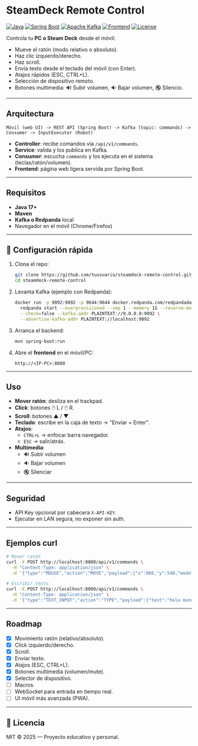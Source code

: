 # SteamDeck Remote Control

[![Java](https://img.shields.io/badge/Java-17-red?logo=openjdk)]()
[![Spring Boot](https://img.shields.io/badge/Spring%20Boot-3.5-green?logo=springboot)]()
[![Apache Kafka](https://img.shields.io/badge/Kafka-3.7-black?logo=apachekafka)]()
[![Frontend](https://img.shields.io/badge/Frontend-HTML%2FCSS%2FJS-blue?logo=javascript)]()
[![License](https://img.shields.io/badge/license-MIT-lightgrey.svg)]()

Controla tu **PC o Steam Deck** desde el móvil:
- Mueve el ratón (modo relativo o absoluto).
- Haz clic izquierdo/derecho.
- Haz scroll.
- Envía texto desde el teclado del móvil (con Enter).
- Atajos rápidos (ESC, CTRL+L).
- Selección de dispositivo remoto.
- Botones multimedia: 🔊 Subir volumen, 🔉 Bajar volumen, 🔇 Silencio.

---

## Arquitectura

```
Móvil (web UI) -> REST API (Spring Boot) -> Kafka (topic: commands) -> Consumer -> InputExecutor (Robot)
```

- **Controller**: recibe comandos vía `/api/v1/commands`.
- **Service**: valida y los publica en Kafka.
- **Consumer**: escucha `commands` y los ejecuta en el sistema (teclas/ratón/volumen).
- **Frontend**: página web ligera servida por Spring Boot.

---

## Requisitos

- **Java 17+**
- **Maven**
- **Kafka o Redpanda** local
- Navegador en el móvil (Chrome/Firefox)

---

## 🔧 Configuración rápida

1. Clona el repo:
   ```bash
   git clone https://github.com/tuusuario/steamdeck-remote-control.git
   cd steamdeck-remote-control
   ```

2. Levanta Kafka (ejemplo con Redpanda):
   ```bash
   docker run -p 9092:9092 -p 9644:9644 docker.redpanda.com/redpandadata/redpanda:latest \
     redpanda start --overprovisioned --smp 1 --memory 1G --reserve-memory 0M --node-id 0 \
     --check=false --kafka-addr PLAINTEXT://0.0.0.0:9092 \
     --advertise-kafka-addr PLAINTEXT://localhost:9092
   ```

3. Arranca el backend:
   ```bash
   mvn spring-boot:run
   ```

4. Abre el **frontend** en el móvil/PC:
   ```
   http://<IP-PC>:8080
   ```

---

## Uso

- **Mover ratón**: desliza en el trackpad.
- **Click**: botones 🖱️ L / 🖱️ R.
- **Scroll**: botones ▲ / ▼.
- **Teclado**: escribe en la caja de texto → "Enviar + Enter".
- **Atajos**:
  - `CTRL+L` → enfocar barra navegador.
  - `ESC` → salir/atrás.
- **Multimedia**:
  - 🔊 Subir volumen
  - 🔉 Bajar volumen
  - 🔇 Silenciar

---

## Seguridad

- API Key opcional por cabecera `X-API-KEY`.
- Ejecutar en LAN segura, no exponer sin auth.

---

## Ejemplos curl

```bash
# Mover ratón
curl -X POST http://localhost:8080/api/v1/commands \
  -H "Content-Type: application/json" \
  -d '{"type":"MOUSE","action":"MOVE","payload":{"x":960,"y":540,"mode":"ABSOLUTE"},"target":"local"}'

# Escribir texto
curl -X POST http://localhost:8080/api/v1/commands \
  -H "Content-Type: application/json" \
  -d '{"type":"TEXT_INPUT","action":"TYPE","payload":{"text":"hola mundo"},"target":"local"}'
```

---

## Roadmap

- [x] Movimiento ratón (relativo/absoluto).
- [x] Click izquierdo/derecho.
- [x] Scroll.
- [x] Enviar texto.
- [x] Atajos (ESC, CTRL+L).
- [x] Botones multimedia (volumen/mute).
- [x] Selector de dispositivo.
- [ ] Macros.
- [ ] WebSocket para entrada en tiempo real.
- [ ] UI móvil más avanzada (PWA).

---

## 📜 Licencia

MIT © 2025 — Proyecto educativo y personal.

